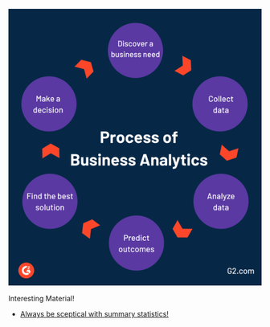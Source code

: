<p align="center">

<img src="https://github.com/karajimys/BusinessAnalytics/blob/main/images/ba_process.png">
</p>




Interesting Material!

- [Always be sceptical with summary statistics!](https://www.autodesk.com/research/publications/same-stats-different-graphs)
